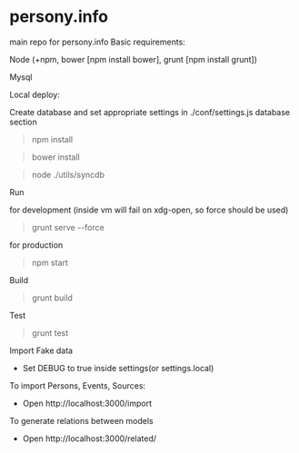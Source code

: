 persony.info
============

main repo for persony.info
Basic requirements:

Node (+npm, bower [npm install bower], grunt [npm install grunt])

Mysql

Local deploy:

Create database and set appropriate settings in ./conf/settings.js database section


> npm install

> bower install

> node ./utils/syncdb


Run

for development (inside vm will fail on xdg-open, so force should be used)
> grunt serve --force

for production
> npm start

Build

> grunt build

Test

> grunt test


Import Fake data

- Set DEBUG to true inside settings(or settings.local)

To import Persons, Events, Sources:

- Open http://localhost:3000/import

To generate relations between models

- Open http://localhost:3000/related/
